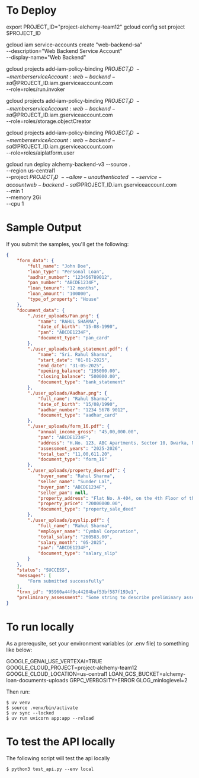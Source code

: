# To Deploy

export PROJECT_ID="project-alchemy-team12"
gcloud config set project $PROJECT_ID

gcloud iam service-accounts create "web-backend-sa" \
  --description="Web Backend Service Account" \
  --display-name="Web Backend"

gcloud projects add-iam-policy-binding $PROJECT_ID \
--member serviceAccount:web-backend-sa@$PROJECT_ID.iam.gserviceaccount.com \
--role=roles/run.invoker

gcloud projects add-iam-policy-binding $PROJECT_ID \
--member serviceAccount:web-backend-sa@$PROJECT_ID.iam.gserviceaccount.com \
--role=roles/storage.objectCreator

gcloud projects add-iam-policy-binding $PROJECT_ID \
--member serviceAccount:web-backend-sa@$PROJECT_ID.iam.gserviceaccount.com \
--role=roles/aiplatform.user

gcloud run deploy alchemy-backend-v3 --source . \
--region us-central1 \
--project $PROJECT_ID \
--allow-unauthenticated \
--service-account web-backend-sa@$PROJECT_ID.iam.gserviceaccount.com  \
--min 1 \
--memory 2Gi \
--cpu 1

# Sample Output

If you submit the samples, you'll get the following:

```json
{
    "form_data": {
        "full_name": "John Doe",
        "loan_type": "Personal Loan",
        "aadhar_number": "123456789012",
        "pan_number": "ABCDE1234F",
        "loan_tenure": "12 months",
        "loan_amount": "100000",
        "type_of_property": "House"
    },
    "document_data": {
        "./user_uploads/Pan.png": {
            "name": "RAHUL SHARMA",
            "date_of_birth": "15-08-1990",
            "pan": "ABCDE1234F",
            "document_type": "pan_card"
        },
        "./user_uploads/bank_statement.pdf": {
            "name": "Sri. Rahul Sharma",
            "start_date": "01-01-2025",
            "end_date": "31-05-2025",
            "opening_balance": "195000.00",
            "closing_balance": "500000.00",
            "document_type": "bank_statement"
        },
        "./user_uploads/Aadhar.png": {
            "full_name": "Rahul Sharma",
            "date_of_birth": "15/08/1990",
            "aadhar_number": "1234 5678 9012",
            "document_type": "aadhar_card"
        },
        "./user_uploads/form_16.pdf": {
            "annual_income_gross": "45,00,000.00",
            "pan": "ABCDE1234F",
            "address": "H.No. 123, ABC Apartments, Sector 10, Dwarka, New Delhi, Delhi - 110075",
            "assessment_years": "2025-2026",
            "total_tax": "11,00,611.20",
            "document_type": "form_16"
        },
        "./user_uploads/property_deed.pdf": {
            "buyer_name": "Rahul Sharma",
            "seller_name": "Sunder Lal",
            "buyer_pan": "ABCDE1234F",
            "seller_pan": null,
            "property_address": "Flat No. A-404, on the 4th Floor of the building known as \"Sunshine Apartments\", located at Sector 75, Noida, District Gautam Budh Nagar, Uttar Pradesh, PIN - 201301",
            "property_price": "20000000.00",
            "document_type": "property_sale_deed"
        },
        "./user_uploads/payslip.pdf": {
            "full_name": "Rahul Sharma",
            "employer_name": "Cymbal Corporation",
            "total_salary": "260583.00",
            "salary_month": "05-2025",
            "pan": "ABCDE1234F",
            "document_type": "salary_slip"
        }
    },
    "status": "SUCCESS",
    "messages": [
        "Form submitted successfully"
    ],
    "trxn_id": "95960a44f9c44204baf53bf587f193e1",
    "preliminary_assessment": "Some string to describe preliminary assessment"
}
```

# To run locally

As a prerequsite, set your environment variables (or .env file) to something like below:

  GOOGLE_GENAI_USE_VERTEXAI=TRUE
  GOOGLE_CLOUD_PROJECT=project-alchemy-team12
  GOOGLE_CLOUD_LOCATION=us-central1
  LOAN_GCS_BUCKET=alchemy-loan-documents-uploads
  GRPC_VERBOSITY=ERROR
  GLOG_minloglevel=2

Then run:

    $ uv venv
    $ source .venv/bin/activate
    $ uv sync --locked
    $ uv run uvicorn app:app --reload

# To test the API locally

The following script will test the api locally

    $ python3 test_api.py --env local

